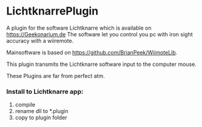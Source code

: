 # LichtknarrePlugin
A plugin for the software Lichtknarre which is available on https://Geekonarium.de The software let you control you pc with iron sight accuracy with a wiiremote.

Mainsoftware is based on https://github.com/BrianPeek/WiimoteLib.

This plugin transmits the Lichtknarre software input to the computer mouse.

These Plugins are far from perfect atm.

### Install to Lichtknarre app:
1. compile
2. rename dll to *.plugin
3. copy to plugin folder

